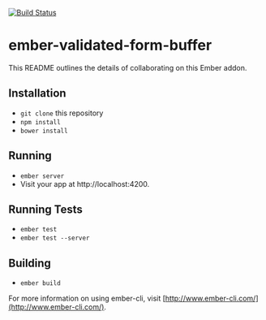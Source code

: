 [![Build Status](https://travis-ci.org/simplabs/ember-validated-form-buffer.svg?branch=master)](https://travis-ci.org/simplabs/ember-validated-form-buffer)

# ember-validated-form-buffer

This README outlines the details of collaborating on this Ember addon.

## Installation

* `git clone` this repository
* `npm install`
* `bower install`

## Running

* `ember server`
* Visit your app at http://localhost:4200.

## Running Tests

* `ember test`
* `ember test --server`

## Building

* `ember build`

For more information on using ember-cli, visit [http://www.ember-cli.com/](http://www.ember-cli.com/).
